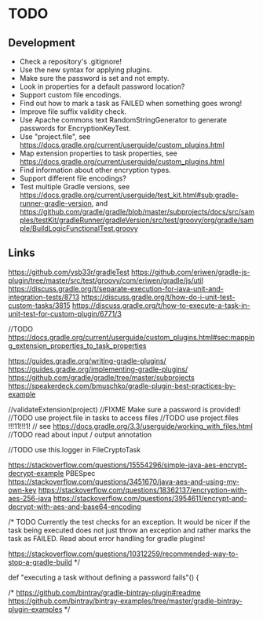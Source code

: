 # TODO

## Development
* Check a repository's .gitignore!
* Use the new syntax for applying plugins.
* Make sure the password is set and not empty.
* Look in properties for a default password location?
* Support custom file encodings.
* Find out how to mark a task as FAILED when something goes wrong!
* Improve file suffix validity check.
* Use Apache commons text RandomStringGenerator to generate passwords for EncryptionKeyTest.
* Use "project.file", see https://docs.gradle.org/current/userguide/custom_plugins.html
* Map extension properties to task properties, see https://docs.gradle.org/current/userguide/custom_plugins.html
* Find information about other encryption types.
* Support different file encodings?
* Test multiple Gradle versions, see https://docs.gradle.org/current/userguide/test_kit.html#sub:gradle-runner-gradle-version, and https://github.com/gradle/gradle/blob/master/subprojects/docs/src/samples/testKit/gradleRunner/gradleVersion/src/test/groovy/org/gradle/sample/BuildLogicFunctionalTest.groovy

## Links
https://github.com/ysb33r/gradleTest
https://github.com/eriwen/gradle-js-plugin/tree/master/src/test/groovy/com/eriwen/gradle/js/util
https://discuss.gradle.org/t/separate-execution-for-java-unit-and-integration-tests/8713
https://discuss.gradle.org/t/how-do-i-unit-test-custom-tasks/3815
https://discuss.gradle.org/t/how-to-execute-a-task-in-unit-test-for-custom-plugin/6771/3

//TODO https://docs.gradle.org/current/userguide/custom_plugins.html#sec:mapping_extension_properties_to_task_properties

https://guides.gradle.org/writing-gradle-plugins/
https://guides.gradle.org/implementing-gradle-plugins/
https://github.com/gradle/gradle/tree/master/subprojects
https://speakerdeck.com/bmuschko/gradle-plugin-best-practices-by-example

//validateExtension(project) //FIXME Make sure a password is provided!
//TODO use project.file in tasks to access files
//TODO use project.files !!!11!!!1!
// see https://docs.gradle.org/3.3/userguide/working_with_files.html
//TODO read about input / output annotation


//TODO use this.logger in FileCryptoTask

https://stackoverflow.com/questions/15554296/simple-java-aes-encrypt-decrypt-example
PBESpec
https://stackoverflow.com/questions/3451670/java-aes-and-using-my-own-key
https://stackoverflow.com/questions/18362137/encryption-with-aes-256-java
https://stackoverflow.com/questions/3954611/encrypt-and-decrypt-with-aes-and-base64-encoding


/* TODO
Currently the test checks for an exception.
It would be nicer if the task being executed does not just throw an exception and
 rather marks the task as FAILED. Read about error handling for gradle plugins!

 https://stackoverflow.com/questions/10312259/recommended-way-to-stop-a-gradle-build
 */

def "executing a task without defining a password fails"() {


/*
https://github.com/bintray/gradle-bintray-plugin#readme
https://github.com/bintray/bintray-examples/tree/master/gradle-bintray-plugin-examples
*/
